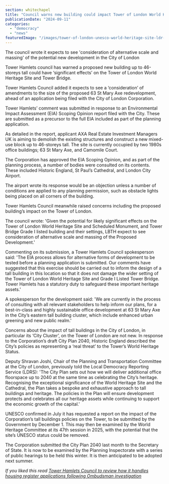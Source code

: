 ```yaml
---
section: whitechapel
title: "Council warns new building could impact Tower of London World Heritage Site"
publicationDate: "2024-09-11"
categories: 
  - "democracy"
  - "news"
featuredImage: "/images/tower-of-london-unesco-world-heritage-site-ldr-julia-gregory.jpg"
---
```


The council wrote it expects to see 'consideration of alternative scale and massing' of the potential new development in the City of London

Tower Hamlets council has warned a proposed new building up to 46-storeys tall could have ‘significant effects’ on the Tower of London World Heritage Site and Tower Bridge.

Tower Hamlets Council added it expects to see a ‘consideration’ of amendments to the size of the proposed 63 St Mary Axe redevelopment, ahead of an application being filed with the City of London Corporation.

Tower Hamlets’ comment was submitted in response to an Environmental Impact Assessment (EIA) Scoping Opinion report filed with the City. These are submitted as a precursor to the full EIA included as part of the planning application.

As detailed in the report, applicant AXA Real Estate Investment Managers UK is aiming to demolish the existing structures and construct a new mixed-use block up to 46-storeys tall. The site is currently occupied by two 1980s office buildings; 63 St Mary Axe, and Camomile Court.

The Corporation has approved the EIA Scoping Opinion, and as part of the planning process, a number of bodies were consulted on its contents. These included Historic England, St Paul’s Cathedral, and London City Airport.

The airport wrote its response would be an objection unless a number of conditions are applied to any planning permission, such as obstacle lights being placed on all corners of the building.

Tower Hamlets Council meanwhile raised concerns including the proposed building’s impact on the Tower of London.

The council wrote: 'Given the potential for likely significant effects on the Tower of London World Heritage Site and Scheduled Monument, and Tower Bridge Grade I listed building and their settings, LBTH expect to see consideration of alternative scale and massing of the Proposed Development.'

Commenting on its submission, a Tower Hamlets Council spokesperson said: 'The EIA process allows for alternative forms of development to be tested before a planning application is submitted. Our comments have suggested that this exercise should be carried out to inform the design of a tall building in this location so that it does not damage the wider setting of the Tower of London World Heritage Site and Grade I Listed Tower Bridge. Tower Hamlets has a statutory duty to safeguard these important heritage assets.'

A spokesperson for the development said: 'We are currently in the process of consulting with all relevant stakeholders to help inform our plans, for a best-in-class and highly sustainable office development at 63 St Mary Axe in the City’s eastern tall building cluster, which include enhanced urban greening and new public realm.'

Concerns about the impact of tall buildings in the City of London, in particular its ‘City Cluster’, on the Tower of London are not new. In response to the Corporation’s draft City Plan 2040, Historic England described the City’s policies as representing a ‘real threat’ to the Tower’s World Heritage Status.

Deputy Shravan Joshi, Chair of the Planning and Transportation Committee at the City of London, previously told the Local Democracy Reporting Service (LDRS): 'The City Plan sets out how we will deliver additional office floorspace up to 2040 at the same time as celebrating the City’s heritage. Recognising the exceptional significance of the World Heritage Site and the Cathedral, the Plan takes a bespoke and exhaustive approach to tall buildings and heritage. The policies in the Plan will ensure development protects and celebrates all our heritage assets while continuing to support the economic growth of the capital.'

UNESCO confirmed in July it has requested a report on the impact of the Corporation’s tall buildings policies on the Tower, to be submitted by the Government by December 1. This may then be examined by the World Heritage Committee at its 47th session in 2025, with the potential that the site’s UNESCO status could be removed.

The Corporation submitted the City Plan 2040 last month to the Secretary of State. It is now to be examined by the Planning Inspectorate with a series of public hearings to be held this winter. It is then anticipated to be adopted next summer.

_If you liked this read [Tower Hamlets Council to review how it handles housing register applications following Ombudsman investigation](https://whitechapellondon.co.uk/tower-hamlets-council-housing-register-domestic-abuse-ombudsman-investigation/)_
